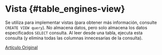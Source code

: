 # Vista {#table_engines-view}

Se utiliza para implementar vistas (para obtener más información, consulte `CREATE VIEW query`). No almacena datos, pero solo almacena los datos especificados `SELECT` consulta. Al leer desde una tabla, ejecuta esta consulta (y elimina todas las columnas innecesarias de la consulta).

[Artículo Original](https://clickhouse.tech/docs/es/operations/table_engines/view/) <!--hide-->
